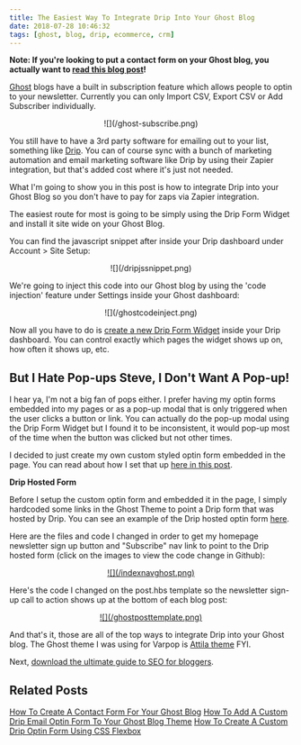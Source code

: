 ```yaml
---
title: The Easiest Way To Integrate Drip Into Your Ghost Blog
date: 2018-07-28 10:46:32
tags: [ghost, blog, drip, ecommerce, crm]
---
```


**Note: If you're looking to put a contact form on your Ghost blog, you actually want to [read this blog post](https://blog.stevelongoria.net/2019/03/10/how-to-setup-a-ghost-blog-contact-form/)!**

[Ghost](https://ghost.org/) blogs have a built in subscription feature which allows people to optin to your newsletter. Currently you can only Import CSV, Export CSV or Add Subscriber individually.

<center>![](/ghost-subscribe.png)</center>

You still have to have a 3rd party software for emailing out to your list, something like [Drip](https://www.drip.com). You can of course sync with a bunch of marketing automation and email marketing software like Drip by using their Zapier integration, but that's added cost where it's just not needed.

What I'm going to show you in this post is how to integrate Drip into your Ghost Blog so you don't have to pay for zaps via Zapier integration.

The easiest route for most is going to be simply using the Drip Form Widget and install it site wide on your Ghost Blog. 

You can find the javascript snippet after inside your Drip dashboard under Account > Site Setup:

<center>![](/dripjssnippet.png)</center>

We're going to inject this code into our Ghost blog by using the 'code injection' feature under Settings inside your Ghost dashboard:

<center>![](/ghostcodeinject.png)</center>

Now all you have to do is [create a new Drip Form Widget](https://help.drip.com/hc/en-us/articles/115003730671-Create-a-Form) inside your Drip dashboard. You can control exactly which pages the widget shows up on, how often it shows up, etc.

## But I Hate Pop-ups Steve, I Don't Want A Pop-up!

I hear ya, I'm not a big fan of pops either. I prefer having my optin forms embedded into my pages or as a pop-up modal that is only triggered when the user clicks a button or link. You can actually do the pop-up modal using the Drip Form Widget but I found it to be inconsistent, it would pop-up most of the time when the button was clicked but not other times.

I decided to just create my own custom styled optin form embedded in the page. You can read about how I set that up [here in this post](https://blog.stevelongoria.net/2019/01/17/custom-drip-optin-form-ghost-blog-theme/). 

**Drip Hosted Form**

Before I setup the custom optin form and embedded it in the page, I simply hardcoded some links in the Ghost Theme to point a Drip form that was hosted by Drip. You can see an example of the Drip hosted optin form [here](https://www.getdrip.com/forms/849303961/submissions/new?).

Here are the files and code I changed in order to get my homepage newsletter sign up button and "Subscribe" nav link to point to the Drip hosted form (click on the images to view the code change in Github):

<center><a href="https://github.com/SteveLongoria/varpop/commit/5fa6c24d2becd498b270fc3d42cd0e6b39782316" target="_blank">![](/indexnavghost.png)</a></center>

Here's the code I changed on the post.hbs template so the newsletter sign-up call to action shows up at the bottom of each blog post:

<center><a href="https://github.com/SteveLongoria/varpop/commit/746880625c1c94a9624b31bb6872c047f66e4a17" target="_blank">![](/ghostposttemplate.png)</a></center>

And that's it, those are all of the top ways to integrate Drip into your Ghost blog. The Ghost theme I was using for Varpop is [Attila theme](https://github.com/zutrinken/attila) FYI.

Next, [download the ultimate guide to SEO for bloggers](https://stevelongoria.net/guides/blog-traffic-guide).

## Related Posts

[How To Create A Contact Form For Your Ghost Blog](https://blog.stevelongoria.net/2019/03/10/how-to-setup-a-ghost-blog-contact-form/)
[How To Add A Custom Drip Email Optin Form To Your Ghost Blog Theme](https://blog.stevelongoria.net/2019/01/17/custom-drip-optin-form-ghost-blog-theme/)
[How To Create A Custom Drip Optin Form Using CSS Flexbox](https://blog.stevelongoria.net/2018/11/03/custom-drip-form-css-flexbox/)